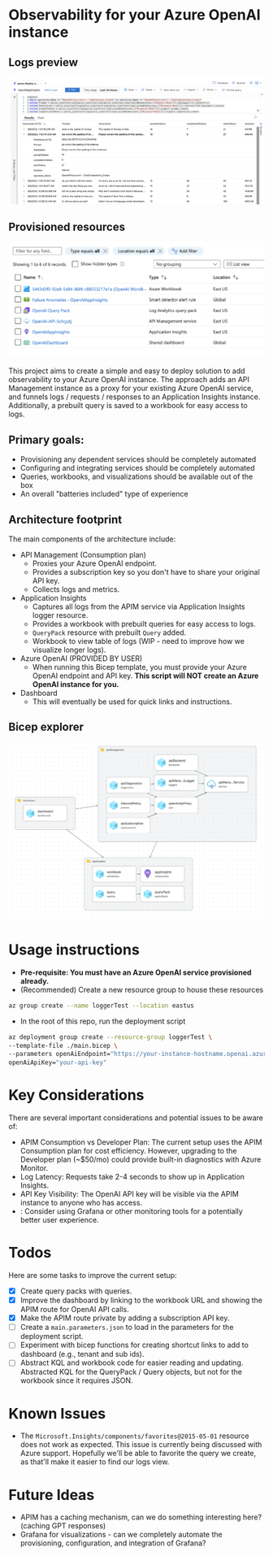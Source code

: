 # Observability for your Azure OpenAI instance

## Logs preview

![Logs](/images/logs.png)

## Provisioned resources

![Provisioned resources](/images/resources.png)

This project aims to create a simple and easy to deploy solution to add observability to your Azure OpenAI instance. The approach adds an API Management instance as a proxy for your existing Azure OpenAI service, and funnels logs / requests / responses to an Application Insights instance. Additionally, a prebuilt query is saved to a workbook for easy access to logs.

## Primary goals:

- Provisioning any dependent services should be completely automated
- Configuring and integrating services should be completely automated
- Queries, workbooks, and visualizations should be available out of the box
- An overall "batteries included" type of experience

## Architecture footprint

The main components of the architecture include:

- API Management (Consumption plan)
  - Proxies your Azure OpenAI endpoint.
  - Provides a subscription key so you don't have to share your original API key.
  - Collects logs and metrics.
- Application Insights
  - Captures all logs from the APIM service via Application Insights logger resource.
  - Provides a workbook with prebuilt queries for easy access to logs.
  - `QueryPack` resource with prebuilt `Query` added.
  - Workbook to view table of logs (WIP - need to improve how we visualize longer logs).
- Azure OpenAI (PROVIDED BY USER)
  - When running this Bicep template, you must provide your Azure OpenAI endpoint and API key. **This script will NOT create an Azure OpenAI instance for you.**
- Dashboard
  - This will eventually be used for quick links and instructions.

## Bicep explorer

![Bicep explorer](/images/explorer.png)

# Usage instructions

- **Pre-requisite: You must have an Azure OpenAI service provisioned already.**
- (Recommended) Create a new resource group to house these resources

```bash
az group create --name loggerTest --location eastus
```

- In the root of this repo, run the deployment script

```bash
az deployment group create --resource-group loggerTest \
--template-file ./main.bicep \
--parameters openAiEndpoint="https://your-instance-hostname.openai.azure.com/openai/" \
openAiApiKey="your-api-key"
```

# Key Considerations

There are several important considerations and potential issues to be aware of:

- APIM Consumption vs Developer Plan: The current setup uses the APIM Consumption plan for cost efficiency. However, upgrading to the Developer plan (~$50/mo) could provide built-in diagnostics with Azure Monitor.
- Log Latency: Requests take 2-4 seconds to show up in Application Insights.
- API Key Visibility: The OpenAI API key will be visible via the APIM instance to anyone who has access.
- : Consider using Grafana or other monitoring tools for a potentially better user experience.

# Todos

Here are some tasks to improve the current setup:

- [x] Create query packs with queries.
- [x] Improve the dashboard by linking to the workbook URL and showing the APIM route for OpenAI API calls.
- [x] Make the APIM route private by adding a subscription API key.
- [ ] Create a `main.parameters.json` to load in the parameters for the deployment script.
- [ ] Experiment with bicep functions for creating shortcut links to add to dashboard (e.g., tenant and sub ids).
- [ ] Abstract KQL and workbook code for easier reading and updating. Abstracted KQL for the QueryPack / Query objects, but not for the workbook since it requires JSON.

# Known Issues

- The `Microsoft.Insights/components/favorites@2015-05-01` resource does not work as expected. This issue is currently being discussed with Azure support. Hopefully we'll be able to favorite the query we create, as that'll make it easier to find our logs view.

# Future Ideas

- APIM has a caching mechanism, can we do something interesting here? (caching GPT responses)
- Grafana for visualizations - can we completely automate the provisioning, configuration, and integration of Grafana?
